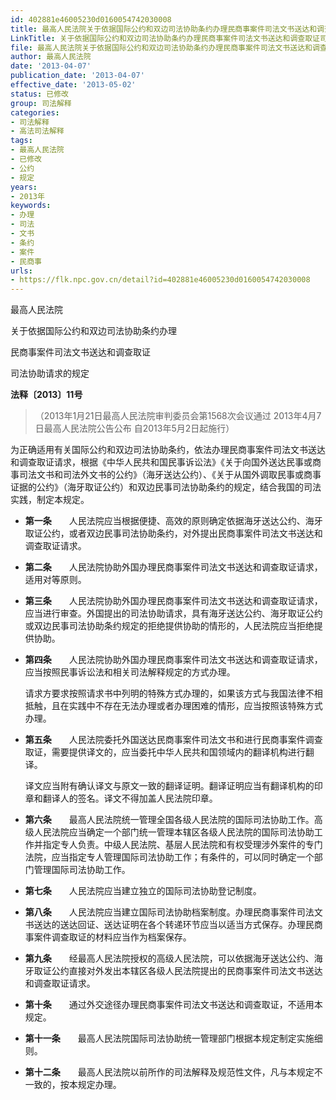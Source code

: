 ```yaml
---
id: 402881e46005230d0160054742030008
title: 最高人民法院关于依据国际公约和双边司法协助条约办理民商事案件司法文书送达和调查取证司法协助请求的规定
LinkTitle: 关于依据国际公约和双边司法协助条约办理民商事案件司法文书送达和调查取证司法协助请求的规定（2013）
file: 最高人民法院关于依据国际公约和双边司法协助条约办理民商事案件司法文书送达和调查取证司法协助请求的规定_20130407_402881e46005230d0160054742030008.docx
author: 最高人民法院
date: '2013-04-07'
publication_date: '2013-04-07'
effective_date: '2013-05-02'
status: 已修改
group: 司法解释
categories:
- 司法解释
- 高法司法解释
tags:
- 最高人民法院
- 已修改
- 公约
- 规定
years:
- 2013年
keywords:
- 办理
- 司法
- 文书
- 条约
- 案件
- 民商事
urls:
- https://flk.npc.gov.cn/detail?id=402881e46005230d0160054742030008
---
```


最高人民法院

关于依据国际公约和双边司法协助条约办理

民商事案件司法文书送达和调查取证

司法协助请求的规定

**法释〔2013〕11号**

> （2013年1月21日最高人民法院审判委员会第1568次会议通过 2013年4月7日最高人民法院公告公布 自2013年5月2日起施行）

为正确适用有关国际公约和双边司法协助条约，依法办理民商事案件司法文书送达和调查取证请求，根据《中华人民共和国民事诉讼法》《关于向国外送达民事或商事司法文书和司法外文书的公约》（海牙送达公约）、《关于从国外调取民事或商事证据的公约》（海牙取证公约）和双边民事司法协助条约的规定，结合我国的司法实践，制定本规定。

- **第一条**　　人民法院应当根据便捷、高效的原则确定依据海牙送达公约、海牙取证公约，或者双边民事司法协助条约，对外提出民商事案件司法文书送达和调查取证请求。

- **第二条**　　人民法院协助外国办理民商事案件司法文书送达和调查取证请求，适用对等原则。

- **第三条**　　人民法院协助外国办理民商事案件司法文书送达和调查取证请求，应当进行审查。外国提出的司法协助请求，具有海牙送达公约、海牙取证公约或双边民事司法协助条约规定的拒绝提供协助的情形的，人民法院应当拒绝提供协助。

- **第四条**　　人民法院协助外国办理民商事案件司法文书送达和调查取证请求，应当按照民事诉讼法和相关司法解释规定的方式办理。

  请求方要求按照请求书中列明的特殊方式办理的，如果该方式与我国法律不相抵触，且在实践中不存在无法办理或者办理困难的情形，应当按照该特殊方式办理。

- **第五条**　　人民法院委托外国送达民商事案件司法文书和进行民商事案件调查取证，需要提供译文的，应当委托中华人民共和国领域内的翻译机构进行翻译。

  译文应当附有确认译文与原文一致的翻译证明。翻译证明应当有翻译机构的印章和翻译人的签名。译文不得加盖人民法院印章。

- **第六条**　　最高人民法院统一管理全国各级人民法院的国际司法协助工作。高级人民法院应当确定一个部门统一管理本辖区各级人民法院的国际司法协助工作并指定专人负责。中级人民法院、基层人民法院和有权受理涉外案件的专门法院，应当指定专人管理国际司法协助工作；有条件的，可以同时确定一个部门管理国际司法协助工作。

- **第七条**　　人民法院应当建立独立的国际司法协助登记制度。

- **第八条**　　人民法院应当建立国际司法协助档案制度。办理民商事案件司法文书送达的送达回证、送达证明在各个转递环节应当以适当方式保存。办理民商事案件调查取证的材料应当作为档案保存。

- **第九条**　　经最高人民法院授权的高级人民法院，可以依据海牙送达公约、海牙取证公约直接对外发出本辖区各级人民法院提出的民商事案件司法文书送达和调查取证请求。

- **第十条**　　通过外交途径办理民商事案件司法文书送达和调查取证，不适用本规定。

- **第十一条**　　最高人民法院国际司法协助统一管理部门根据本规定制定实施细则。

- **第十二条**　　最高人民法院以前所作的司法解释及规范性文件，凡与本规定不一致的，按本规定办理。
